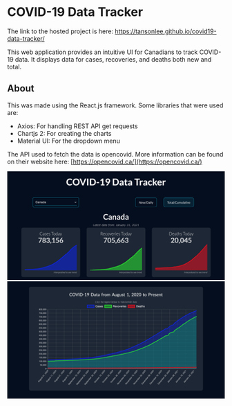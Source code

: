 # COVID-19 Data Tracker

The link to the hosted project is here: https://tansonlee.github.io/covid19-data-tracker/

This web application provides an intuitive UI for Canadians to track COVID-19 data.
It displays data for cases, recoveries, and deaths both new and total.


## About

This was made using the React.js framework. Some libraries that were used are:
* Axios: For handling REST API get requests
* Chartjs 2: For creating the charts
* Material UI: For the dropdown menu

The API used to fetch the data is opencovid. 
More information can be found on their website here: [https://opencovid.ca/](https://opencovid.ca/)

<img src="assets/image1.png" width="600px">
<img src="assets/image2.png" width="600px">
